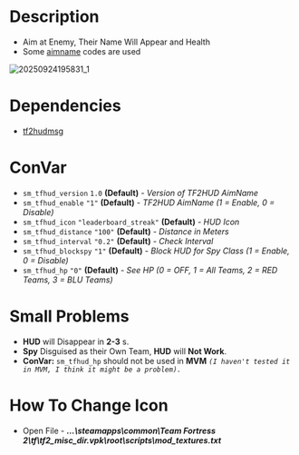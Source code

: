 # Description
- Aim at Enemy, Their Name Will Appear and Health
- Some [aimname](https://github.com/Dragonissa/aimnames?tab=readme-ov-file) codes are used
 
![20250924195831_1](https://github.com/user-attachments/assets/b0d664af-3315-4179-b385-0603dd12da37)

# Dependencies
- [tf2hudmsg](https://github.com/DosMike/tf2hudmsg)

# ConVar
- `sm_tfhud_version`   `1.0`                    **(Default)** - _Version of TF2HUD AimName_
- `sm_tfhud_enable`     `"1"`                   **(Default)** - _TF2HUD AimName (1 = Enable, 0 = Disable)_
- `sm_tfhud_icon`       `"leaderboard_streak"`  **(Default)** - _HUD Icon_
- `sm_tfhud_distance`   `"100"`                 **(Default)** - _Distance in Meters_
- `sm_tfhud_interval`   `"0.2"`                   **(Default)** - _Check Interval_
- `sm_tfhud_blockspy`   `"1"`                   **(Default)** - _Block HUD for Spy Class (1 = Enable, 0 = Disable)_
- `sm_tfhud_hp`         `"0"`                   **(Default)** - _See HP (0 = OFF, 1 = All Teams, 2 = RED Teams, 3 = BLU Teams)_

# Small Problems
- **HUD** will Disappear in **2-3** s.
- **Spy** Disguised as their Own Team, **HUD** will **Not Work**.
- **ConVar:** `sm_tfhud_hp` should not be used in **MVM** _`(I haven't tested it in MVM, I think it might be a problem).`_

# How To Change Icon
- Open File - _**...\steamapps\common\Team Fortress 2\tf\tf2_misc_dir.vpk\root\scripts\mod_textures.txt**_
